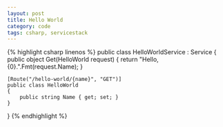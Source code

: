 ```yaml
---
layout: post
title: Hello World
category: code
tags: csharp, servicestack
---
```

{% highlight csharp linenos %}
public class HelloWorldService : Service
{
    public object Get(HelloWorld request)
    {
        return "Hello, {0}.".Fmt(request.Name);
    }
    
    [Route("/hello-world/{name}", "GET")]
    public class HelloWorld
    {
        public string Name { get; set; }
    }
}
{% endhighlight %}
